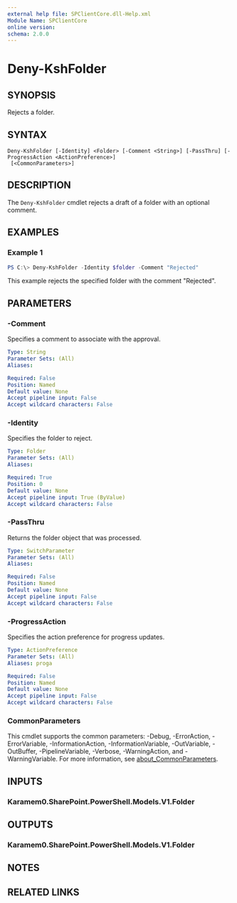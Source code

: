 ```yaml
---
external help file: SPClientCore.dll-Help.xml
Module Name: SPClientCore
online version:
schema: 2.0.0
---
```


# Deny-KshFolder

## SYNOPSIS
Rejects a folder.

## SYNTAX

```
Deny-KshFolder [-Identity] <Folder> [-Comment <String>] [-PassThru] [-ProgressAction <ActionPreference>]
 [<CommonParameters>]
```

## DESCRIPTION
The `Deny-KshFolder` cmdlet rejects a draft of a folder with an optional comment.

## EXAMPLES

### Example 1
```powershell
PS C:\> Deny-KshFolder -Identity $folder -Comment "Rejected"
```

This example rejects the specified folder with the comment "Rejected".

## PARAMETERS

### -Comment
Specifies a comment to associate with the approval.

```yaml
Type: String
Parameter Sets: (All)
Aliases:

Required: False
Position: Named
Default value: None
Accept pipeline input: False
Accept wildcard characters: False
```

### -Identity
Specifies the folder to reject.

```yaml
Type: Folder
Parameter Sets: (All)
Aliases:

Required: True
Position: 0
Default value: None
Accept pipeline input: True (ByValue)
Accept wildcard characters: False
```

### -PassThru
Returns the folder object that was processed.

```yaml
Type: SwitchParameter
Parameter Sets: (All)
Aliases:

Required: False
Position: Named
Default value: None
Accept pipeline input: False
Accept wildcard characters: False
```

### -ProgressAction
Specifies the action preference for progress updates.

```yaml
Type: ActionPreference
Parameter Sets: (All)
Aliases: proga

Required: False
Position: Named
Default value: None
Accept pipeline input: False
Accept wildcard characters: False
```

### CommonParameters
This cmdlet supports the common parameters: -Debug, -ErrorAction, -ErrorVariable, -InformationAction, -InformationVariable, -OutVariable, -OutBuffer, -PipelineVariable, -Verbose, -WarningAction, and -WarningVariable. For more information, see [about_CommonParameters](http://go.microsoft.com/fwlink/?LinkID=113216).

## INPUTS

### Karamem0.SharePoint.PowerShell.Models.V1.Folder
## OUTPUTS

### Karamem0.SharePoint.PowerShell.Models.V1.Folder
## NOTES

## RELATED LINKS

